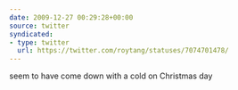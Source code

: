 ```yaml
---
date: 2009-12-27 00:29:28+00:00
source: twitter
syndicated:
- type: twitter
  url: https://twitter.com/roytang/statuses/7074701478/
---
```


seem to have come down with a cold on Christmas day
